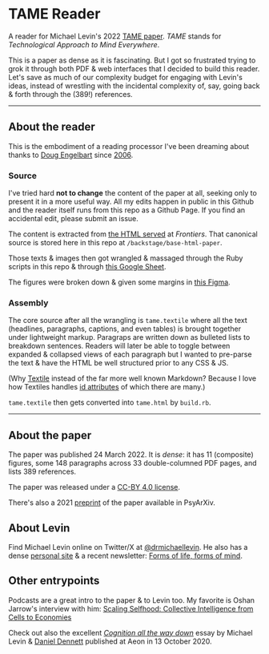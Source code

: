 # TAME Reader

A reader for Michael Levin's 2022 [TAME paper](https://www.frontiersin.org/articles/10.3389/fnsys.2022.768201/full). *TAME* stands for *Technological Approach to Mind Everywhere*.

This is a paper as dense as it is fascinating. But I got so frustrated trying to grok it through both PDF & web interfaces that I decided to build this reader. Let's save as much of our complexity budget for engaging with Levin's ideas, instead of wrestling with the incidental complexity of, say, going back & forth through the (389!) references.

---

## About the reader
This is the embodiment of a reading processor I've been dreaming about thanks to [Doug Engelbart](https://en.wikipedia.org/wiki/Douglas_Engelbart) since [2006](https://twitter.com/elzr/status/1372391789332725763).


### Source
I've tried hard **not to change** the content of the paper at all, seeking only to present it in a more useful way. All my edits happen in public in this Github and the reader itself runs from this repo as a Github Page. If you find an accidental edit, please submit an issue.

The content is extracted from [the HTML served](https://www.frontiersin.org/articles/10.3389/fnsys.2022.768201/full) at *Frontiers*. That canonical source is stored here in this repo at `/backstage/base-html-paper`.

Those texts & images then got wrangled & massaged through the Ruby scripts in this repo & through [this Google Sheet](https://docs.google.com/spreadsheets/d/1nlLW3mec058GgCvJcZcfuiEeYzToYzHLLHJku-JY5Eo/edit?usp=sharing).

The figures were broken down & given some margins in [this Figma](https://www.figma.com/file/hfDDFL6Gs4wAGEY0TbPe2i/TAME-Michael-Levin?type=design&node-id=0%3A1&mode=design&t=9JhOQ0HKyAFzlbJo-1).

### Assembly
The core source after all the wrangling is `tame.textile` where all the text (headlines, paragraphs, captions, and even tables) is brought together under lightweight markup. Paragraps are written down as bulleted lists to breakdown sentences. Readers will later be able to toggle between expanded & collapsed views of each paragraph but I wanted to pre-parse the text & have the HTML be well structured prior to any CSS & JS.

(Why [Textile](https://textile-lang.com/) instead of the far more well known Markdown? Because I love how Textiles handles [id attributes](https://textile-lang.com/doc/classes-and-ids) of which there are many.)

`tame.textile` then gets converted into `tame.html` by `build.rb`.

---

## About the paper
The paper was published 24 March 2022. It is *dense*: it has 11 (composite) figures, some 148 paragraphs across 33 double-columned PDF pages, and lists 389 references.

The paper was released under a [CC-BY 4.0 license](https://creativecommons.org/licenses/by/4.0/).

There's also a 2021 [preprint](https://osf.io/preprints/psyarxiv/t6e8p) of the paper available in PsyArXiv.

## About Levin
Find Michael Levin online on Twitter/X at [@drmichaellevin](https://twitter.com/drmichaellevin). He also has a dense [personal site](https://www.drmichaellevin.org/) & a recent newsletter: [Forms of life, forms of mind](https://thoughtforms.life/).


## Other entrypoints
Podcasts are a great intro to the paper & to Levin too. My favorite is Oshan Jarrow's interview with him: [Scaling Selfhood: Collective Intelligence from Cells to Economies](https://www.musingmind.org/podcasts/collective-intelligence-cells-economies-cosmos-michael-levin)

Check out also the excellent [*Cognition all the way down*](https://aeon.co/essays/how-to-understand-cells-tissues-and-organisms-as-agents-with-agendas) essay by Michael Levin & [Daniel Dennett](https://en.wikipedia.org/wiki/Daniel_Dennett) published at Aeon in 13 October 2020.